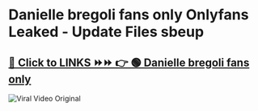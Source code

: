 
 # Danielle bregoli fans only Onlyfans Leaked - Update Files sbeup

## <h2><a href="https://clipsfans.com/Danielle_bregoli_fans_only&ref=git">🔗 Click to LINKS ⏩⏩ 👉 🟢 Danielle bregoli fans only </a></h2>

<a href="https://clipsfans.com/Danielle_bregoli_fans_only&ref=git" rel="nofollow" data-target="animated-image.originalLink"><img src="https://i.ibb.co.com/xMMVF88/686577567.gif" alt="Viral Video Original" style="max-width: 100%; display: inline-block;" data-target="animated-image.originalImage"></a>

